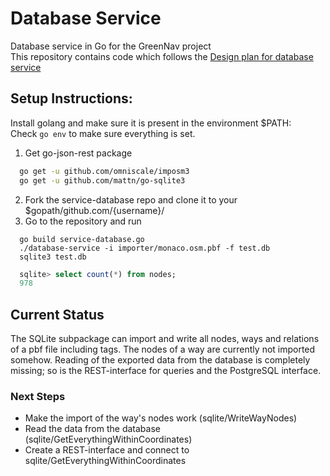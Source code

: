 # Database Service

Database service in Go for the GreenNav project    
This repository contains code which follows the [Design plan for database service](https://github.com/Greennav/greennav.github.io/blob/master/wiki/Roadmap.md#design-plan)

## Setup Instructions:
  
Install golang and make sure it is present in the environment $PATH:    
Check ```go env``` to make sure everything is set.
  
1. Get go-json-rest package

```bash
  go get -u github.com/omniscale/imposm3
  go get -u github.com/mattn/go-sqlite3
```

2. Fork the service-database repo and clone it to your $gopath/github.com/{username}/    
3. Go to the repository and run

```
  go build service-database.go
  ./database-service -i importer/monaco.osm.pbf -f test.db
  sqlite3 test.db
```

```SQL
  sqlite> select count(*) from nodes;
  978
```    
  
## Current Status

The SQLite subpackage can import and write all nodes, ways and relations of a pbf file including tags. The nodes of a way are currently not imported somehow. Reading of the exported data from the database is completely missing; so is the REST-interface for queries and the PostgreSQL interface.

### Next Steps

- Make the import of the way's nodes work (sqlite/WriteWayNodes)
- Read the data from the database (sqlite/GetEverythingWithinCoordinates)
- Create a REST-interface and connect to sqlite/GetEverythingWithinCoordinates

